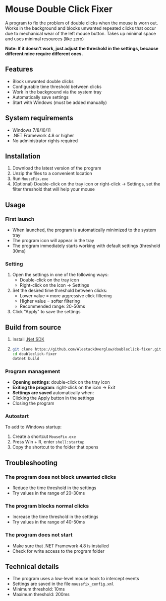 # Mouse Double Click Fixer

A program to fix the problem of double clicks when the mouse is worn out. 
Works in the background and blocks unwanted repeated clicks that occur due to mechanical wear of the left mouse button.
Takes up minimal space and uses minimal resources (like zero)

**Note: If it doesn't work, just adjust the threshold in the settings, because different mice require different ones.**

## Features

- Block unwanted double clicks
- Configurable time threshold between clicks
- Work in the background via the system tray
- Automatically save settings
- Start with Windows (must be added manually)

## System requirements

- Windows 7/8/10/11
- .NET Framework 4.8 or higher
- No administrator rights required

## Installation

1. Download the latest version of the program
2. Unzip the files to a convenient location
3. Run `MouseFix.exe`
4. (Optional) Double-click on the tray icon or right-click  → Settings, set the filter threshold that will help your mouse

## Usage

### First launch
- When launched, the program is automatically minimized to the system tray
- The program icon will appear in the tray
- The program immediately starts working with default settings (threshold 30ms)

### Setting
1. Open the settings in one of the following ways:
   - Double-click on the tray icon
   - Right-click on the icon → Settings
2. Set the desired time threshold between clicks:
   - Lower value = more aggressive click filtering
   - Higher value = softer filtering
   - Recommended range: 20-50ms
3. Click "Apply" to save the settings

## Build from source 
   1. Install [.Net SDK](https://dotnet.microsoft.com/download/dotnet?cid=getdotnetcorecli) 
   2.  ```bash
       git clone https://github.com/AlestackOverglow/doubleclick-fixer.git
       cd doubleclick-fixer
       dotnet build
       ```
     
### Program management
- **Opening settings**: double-click on the tray icon
- **Exiting the program**: right-click on the icon → Exit
- **Settings are saved** automatically when:
- Clicking the Apply button in the settings
- Closing the program
  
### Autostart
To add to Windows startup:
1. Create a shortcut `MouseFix.exe`
2. Press Win + R, enter `shell:startup`
3. Copy the shortcut to the folder that opens

## Troubleshooting

### The program does not block unwanted clicks
- Reduce the time threshold in the settings
- Try values ​​in the range of 20-30ms

### The program blocks normal clicks
- Increase the time threshold in the settings
- Try values ​​in the range of 40-50ms

### The program does not start
- Make sure that .NET Framework 4.8 is installed
- Check for write access to the program folder


     
## Technical details

- The program uses a low-level mouse hook to intercept events
- Settings are saved in the file `mousefix_config.xml`
- Minimum threshold: 10ms
- Maximum threshold: 200ms
